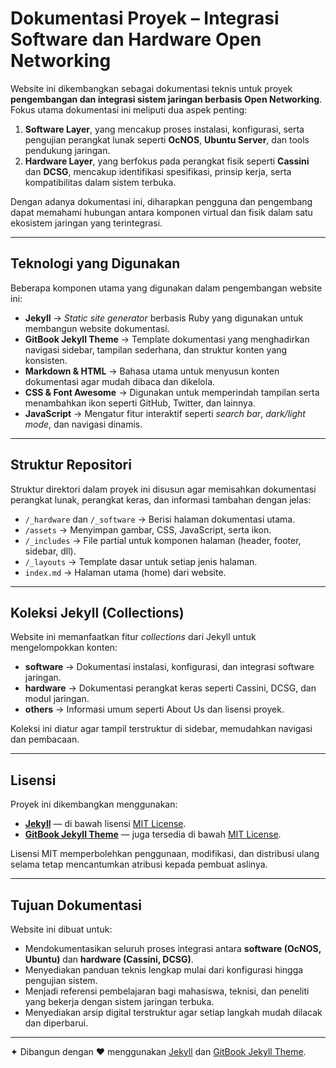 # Dokumentasi Proyek – Integrasi Software dan Hardware Open Networking  

Website ini dikembangkan sebagai dokumentasi teknis untuk proyek **pengembangan dan integrasi sistem jaringan berbasis Open Networking**.  
Fokus utama dokumentasi ini meliputi dua aspek penting:  

1. **Software Layer**, yang mencakup proses instalasi, konfigurasi, serta pengujian perangkat lunak seperti **OcNOS**, **Ubuntu Server**, dan tools pendukung jaringan.  
2. **Hardware Layer**, yang berfokus pada perangkat fisik seperti **Cassini** dan **DCSG**, mencakup identifikasi spesifikasi, prinsip kerja, serta kompatibilitas dalam sistem terbuka.  

Dengan adanya dokumentasi ini, diharapkan pengguna dan pengembang dapat memahami hubungan antara komponen virtual dan fisik dalam satu ekosistem jaringan yang terintegrasi.

---

## Teknologi yang Digunakan  

Beberapa komponen utama yang digunakan dalam pengembangan website ini:  

- **Jekyll** → *Static site generator* berbasis Ruby yang digunakan untuk membangun website dokumentasi.  
- **GitBook Jekyll Theme** → Template dokumentasi yang menghadirkan navigasi sidebar, tampilan sederhana, dan struktur konten yang konsisten.  
- **Markdown & HTML** → Bahasa utama untuk menyusun konten dokumentasi agar mudah dibaca dan dikelola.  
- **CSS & Font Awesome** → Digunakan untuk memperindah tampilan serta menambahkan ikon seperti GitHub, Twitter, dan lainnya.  
- **JavaScript** → Mengatur fitur interaktif seperti *search bar*, *dark/light mode*, dan navigasi dinamis.  

---

## Struktur Repositori  

Struktur direktori dalam proyek ini disusun agar memisahkan dokumentasi perangkat lunak, perangkat keras, dan informasi tambahan dengan jelas:  

- `/_hardware` dan `/_software` → Berisi halaman dokumentasi utama.  
- `/assets` → Menyimpan gambar, CSS, JavaScript, serta ikon.  
- `/_includes` → File partial untuk komponen halaman (header, footer, sidebar, dll).  
- `/_layouts` → Template dasar untuk setiap jenis halaman.  
- `index.md` → Halaman utama (home) dari website.  

---

## Koleksi Jekyll (Collections)  

Website ini memanfaatkan fitur *collections* dari Jekyll untuk mengelompokkan konten:  

- **software** → Dokumentasi instalasi, konfigurasi, dan integrasi software jaringan.  
- **hardware** → Dokumentasi perangkat keras seperti Cassini, DCSG, dan modul jaringan.  
- **others** → Informasi umum seperti About Us dan lisensi proyek.  

Koleksi ini diatur agar tampil terstruktur di sidebar, memudahkan navigasi dan pembacaan.

---

## Lisensi  

Proyek ini dikembangkan menggunakan:  

- **[Jekyll](https://github.com/jekyll/jekyll)** — di bawah lisensi [MIT License](https://github.com/jekyll/jekyll/blob/master/LICENSE).  
- **[GitBook Jekyll Theme](https://github.com/sighingnow/jekyll-gitbook)** — juga tersedia di bawah [MIT License](https://github.com/sighingnow/jekyll-gitbook/blob/master/LICENSE).  

Lisensi MIT memperbolehkan penggunaan, modifikasi, dan distribusi ulang selama tetap mencantumkan atribusi kepada pembuat aslinya.

---

## Tujuan Dokumentasi  

Website ini dibuat untuk:  

- Mendokumentasikan seluruh proses integrasi antara **software (OcNOS, Ubuntu)** dan **hardware (Cassini, DCSG)**.  
- Menyediakan panduan teknis lengkap mulai dari konfigurasi hingga pengujian sistem.  
- Menjadi referensi pembelajaran bagi mahasiswa, teknisi, dan peneliti yang bekerja dengan sistem jaringan terbuka.  
- Menyediakan arsip digital terstruktur agar setiap langkah mudah dilacak dan diperbarui.  

---

✦ Dibangun dengan ❤️ menggunakan [Jekyll](https://jekyllrb.com/) dan [GitBook Jekyll Theme](https://github.com/sighingnow/jekyll-gitbook).  
